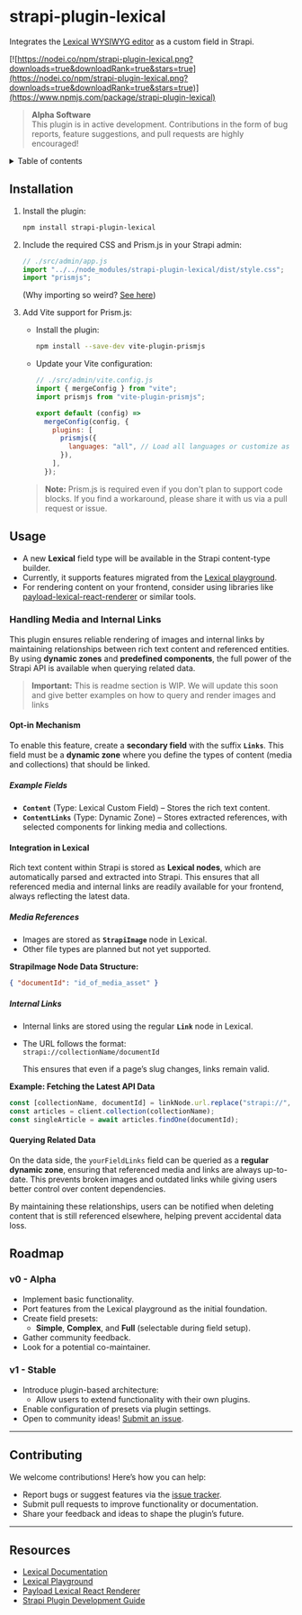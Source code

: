 # strapi-plugin-lexical

Integrates the [Lexical WYSIWYG editor](https://lexical.dev/) as a custom field in Strapi.

[![https://nodei.co/npm/strapi-plugin-lexical.png?downloads=true&downloadRank=true&stars=true](https://nodei.co/npm/strapi-plugin-lexical.png?downloads=true&downloadRank=true&stars=true)](https://www.npmjs.com/package/strapi-plugin-lexical)


> **Alpha Software**  
> This plugin is in active development. Contributions in the form of bug reports, feature suggestions, and pull requests are highly encouraged!
<details>
<summary>Table of contents</summary>

<!-- TOC -->

- [strapi-plugin-lexical](#strapi-plugin-lexical)
  - [Installation](#installation)
  - [Usage](#usage)
    - [Handling Media and Internal Links](#handling-media-and-internal-links)
      - [Opt-in Mechanism](#opt-in-mechanism)
        - [Example Fields](#example-fields)
      - [Integration in Lexical](#integration-in-lexical)
        - [Media References](#media-references)
        - [Internal Links](#internal-links)
      - [Querying Related Data](#querying-related-data)
  - [Roadmap](#roadmap)
    - [v0 - Alpha](#v0---alpha)
    - [v1 - Stable](#v1---stable)
  - [Contributing](#contributing)
  - [Resources](#resources)

<!-- /TOC -->

</details>

## Installation

1. Install the plugin:
   ```bash
   npm install strapi-plugin-lexical
   ```

2. Include the required CSS and Prism.js in your Strapi admin:
   ```javascript
   // ./src/admin/app.js
   import "../../node_modules/strapi-plugin-lexical/dist/style.css";
   import "prismjs";
   ```
   (Why importing so weird? [See here](https://github.com/strapi/sdk-plugin/issues/73))

3. Add Vite support for Prism.js:
   - Install the plugin:
     ```bash
     npm install --save-dev vite-plugin-prismjs
     ```
   - Update your Vite configuration:
     ```javascript
     // ./src/admin/vite.config.js
     import { mergeConfig } from "vite";
     import prismjs from "vite-plugin-prismjs";

     export default (config) =>
       mergeConfig(config, {
         plugins: [
           prismjs({
             languages: "all", // Load all languages or customize as needed
           }),
         ],
       });
     ```
    > **Note:** Prism.js is required even if you don't plan to support code blocks. If you find a workaround, please share it with us via a pull request or issue.


## Usage

- A new **Lexical** field type will be available in the Strapi content-type builder.
- Currently, it supports features migrated from the [Lexical playground](https://playground.lexical.dev/).
- For rendering content on your frontend, consider using libraries like [payload-lexical-react-renderer](https://github.com/atelierdisko/payload-lexical-react-renderer) or similar tools.

### Handling Media and Internal Links

This plugin ensures reliable rendering of images and internal links by maintaining relationships between rich text content and referenced entities. By using **dynamic zones** and **predefined components**, the full power of the Strapi API is available when querying related data.

> **Important:** This is readme section is WIP. We will update this soon and give better examples on how to query and render images and links

#### Opt-in Mechanism  

To enable this feature, create a **secondary field** with the suffix **`Links`**. This field must be a **dynamic zone** where you define the types of content (media and collections) that should be linked.  

##### Example Fields  
- **`Content`** (Type: Lexical Custom Field) – Stores the rich text content.  
- **`ContentLinks`** (Type: Dynamic Zone) – Stores extracted references, with selected components for linking media and collections.  

#### Integration in Lexical  

Rich text content within Strapi is stored as **Lexical nodes**, which are automatically parsed and extracted into Strapi. This ensures that all referenced media and internal links are readily available for your frontend, always reflecting the latest data.

##### Media References

- Images are stored as **`StrapiImage`** node in Lexical.
- Other file types are planned but not yet supported.

**StrapiImage Node Data Structure:**
```json
{ "documentId": "id_of_media_asset" }
```

##### Internal Links

- Internal links are stored using the regular **`Link`** node in Lexical.
- The URL follows the format:  
  `strapi://collectionName/documentId`
  
  This ensures that even if a page’s slug changes, links remain valid.

**Example: Fetching the Latest API Data**
```js
const [collectionName, documentId] = linkNode.url.replace("strapi://", "").split("/");
const articles = client.collection(collectionName);
const singleArticle = await articles.findOne(documentId);
```

#### Querying Related Data

On the data side, the `yourFieldLinks` field can be queried as a **regular dynamic zone**, ensuring that referenced media and links are always up-to-date. This prevents broken images and outdated links while giving users better control over content dependencies.

By maintaining these relationships, users can be notified when deleting content that is still referenced elsewhere, helping prevent accidental data loss.



## Roadmap

### v0 - Alpha
- Implement basic functionality.
- Port features from the Lexical playground as the initial foundation.
- Create field presets:
  - **Simple**, **Complex**, and **Full** (selectable during field setup).
- Gather community feedback.
- Look for a potential co-maintainer.

### v1 - Stable
- Introduce plugin-based architecture:
  - Allow users to extend functionality with their own plugins.
- Enable configuration of presets via plugin settings.
- Open to community ideas! [Submit an issue](https://github.com/hashbite/strapi-plugin-lexical/issues).

---

## Contributing

We welcome contributions! Here’s how you can help:
- Report bugs or suggest features via the [issue tracker](https://github.com/hashbite/strapi-plugin-lexical/issues).
- Submit pull requests to improve functionality or documentation.
- Share your feedback and ideas to shape the plugin’s future.

---

## Resources

- [Lexical Documentation](https://lexical.dev/docs)
- [Lexical Playground](https://playground.lexical.dev/)
- [Payload Lexical React Renderer](https://github.com/atelierdisko/payload-lexical-react-renderer)
- [Strapi Plugin Development Guide](https://docs.strapi.io/developer-docs/latest/plugin-development/introduction.html)